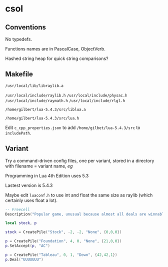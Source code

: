 # csol

## Conventions

No typedefs.

Functions names are in PascalCase, ObjectVerb.

Hashed string heap for quick string comparisons?

## Makefile

`/usr/local/lib/libraylib.a`

`/usr/local/include/raylib.h`
`/usr/local/include/physac.h`
`/usr/local/include/raymath.h`
`/usr/local/include/rlgl.h`

`/home/gilbert/lua-5.4.3/src/liblua.a`

`/home/gilbert/lua-5.4.3/src/lua.h`

Edit `c_cpp_properties.json` to add `/home/gilbet/lua-5.4.3/src` to `includePath`.

## Variant

Try a command-driven config files, one per variant, stored in a directory with filename = variant name, *eg*

Programming in Lua 4th Edition uses 5.3

Lastest version is 5.4.3

Maybe edit `luaconf.h` to use int and float the same size as raylib (which certainly uses float a lot).

```lua
-- Freecell
Description("Popular game, unusual because almost all deals are winnable")

local stock, p

stock = CreatePile("Stock", -2, -2, "None", {0,0,0})

p = CreatePile("Foundation", 4, 0, "None", {21,0,0})
p.SetAccept(p, "AC")

p = CreatePile("Tableau", 0, 1, "Down", {42,42,1})
p.Deal("UUUUUUU")
```
